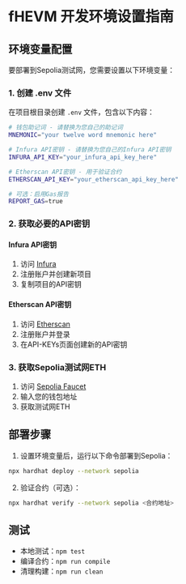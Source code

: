 # fHEVM 开发环境设置指南

## 环境变量配置

要部署到Sepolia测试网，您需要设置以下环境变量：

### 1. 创建 .env 文件

在项目根目录创建 `.env` 文件，包含以下内容：

```bash
# 钱包助记词 - 请替换为您自己的助记词
MNEMONIC="your twelve word mnemonic here"

# Infura API密钥 - 请替换为您自己的Infura API密钥
INFURA_API_KEY="your_infura_api_key_here"

# Etherscan API密钥 - 用于验证合约
ETHERSCAN_API_KEY="your_etherscan_api_key_here"

# 可选：启用Gas报告
REPORT_GAS=true
```

### 2. 获取必要的API密钥

#### Infura API密钥

1. 访问 [Infura](https://infura.io/)
2. 注册账户并创建新项目
3. 复制项目的API密钥

#### Etherscan API密钥

1. 访问 [Etherscan](https://etherscan.io/)
2. 注册账户并登录
3. 在API-KEYs页面创建新的API密钥

### 3. 获取Sepolia测试网ETH

1. 访问 [Sepolia Faucet](https://sepoliafaucet.com/)
2. 输入您的钱包地址
3. 获取测试网ETH

## 部署步骤

1. 设置环境变量后，运行以下命令部署到Sepolia：

```bash
npx hardhat deploy --network sepolia
```

2. 验证合约（可选）：

```bash
npx hardhat verify --network sepolia <合约地址>
```

## 测试

- 本地测试：`npm test`
- 编译合约：`npm run compile`
- 清理构建：`npm run clean`
